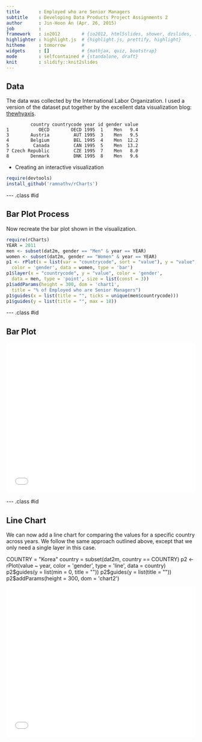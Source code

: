 ```yaml
---
title       : Employed who are Senior Managers
subtitle    : Developing Data Products Project Assignments 2
author      : Jin-Hoon An (Apr. 26, 2015)
job         : 
framework   : io2012        # {io2012, html5slides, shower, dzslides, ...}
highlighter : highlight.js  # {highlight.js, prettify, highlight}
hitheme     : tomorrow      # 
widgets     : []            # {mathjax, quiz, bootstrap}
mode        : selfcontained # {standalone, draft}
knit        : slidify::knit2slides
---
```






## Data

The data was collected by the International Labor Organization. I used a version of the dataset put together by the excellent data visualization blog: [thewhyaxis](http://thewhyaxis.info/gap-remake/). 


```
         country countrycode year id gender value
1           OECD        OECD 1995  1    Men   9.4
3        Austria         AUT 1995  3    Men   9.5
4        Belgium         BEL 1995  4    Men  12.2
5         Canada         CAN 1995  5    Men  13.2
7 Czech Republic         CZE 1995  7    Men   8.0
8        Denmark         DNK 1995  8    Men   9.6
```

* Creating an interactive visualization


```r
require(devtools)
install_github('ramnathv/rCharts')
```

 


--- .class #id 

## Bar Plot Process

Now recreate the bar plot shown in the visualization.

<div id='chart1'></div>


```r
require(rCharts)
YEAR = 2011
men <- subset(dat2m, gender == "Men" & year == YEAR)
women <- subset(dat2m, gender == "Women" & year == YEAR)
p1 <- rPlot(x = list(var = "countrycode", sort = "value"), y = "value", 
  color = 'gender', data = women, type = 'bar')
p1$layer(x = "countrycode", y = "value", color = 'gender', 
  data = men, type = 'point', size = list(const = 3))
p1$addParams(height = 300, dom = 'chart1', 
  title = "% of Employed who are Senior Managers")
p1$guides(x = list(title = "", ticks = unique(men$countrycode)))
p1$guides(y = list(title = "", max = 18))
```

--- .class #id 

## Bar Plot

<iframe src=' assets/fig/chart1_1-1.html ' scrolling='no' frameBorder='0' seamless class='rChart polycharts ' id=iframe- chart1 ></iframe> <style>iframe.rChart{ width: 100%; height: 400px;}</style>

--- .class #id 

## Line Chart

We can now add a line chart for comparing the values for a specific country across years. We follow the same approach outlined above, except that we only need a single layer in this case.

<div id='chart2'></div>

COUNTRY = "Korea"
country = subset(dat2m, country == COUNTRY)
p2 <- rPlot(value ~ year, color = 'gender', type = 'line', data = country)
p2$guides(y = list(min = 0, title = ""))
p2$guides(y = list(title = ""))
p2$addParams(height = 300, dom = 'chart2')

<iframe src=' assets/fig/chart2-1.html ' scrolling='no' frameBorder='0' seamless class='rChart polycharts ' id=iframe- chart2 ></iframe> <style>iframe.rChart{ width: 100%; height: 400px;}</style>

